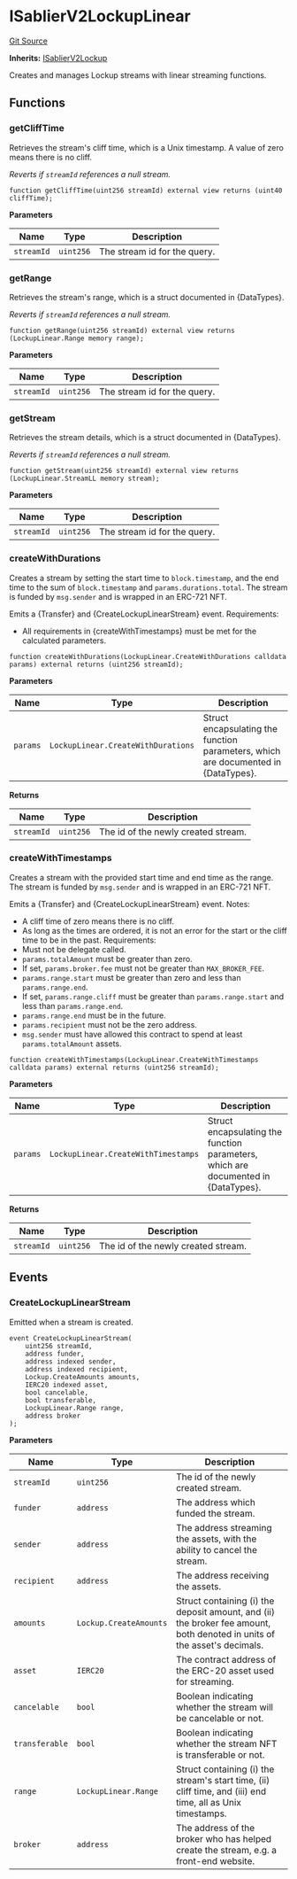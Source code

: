 # ISablierV2LockupLinear

[Git Source](https://github.com/sablier-labs/v2-core/blob/63113dc3fbe43438eb305663e0d6b74eefc15857/src/interfaces/ISablierV2LockupLinear.sol)

**Inherits:** [ISablierV2Lockup](/docs/contracts/v2/reference/core/interfaces/interface.ISablierV2Lockup.md)

Creates and manages Lockup streams with linear streaming functions.

## Functions

### getCliffTime

Retrieves the stream's cliff time, which is a Unix timestamp. A value of zero means there is no cliff.

_Reverts if `streamId` references a null stream._

```solidity
function getCliffTime(uint256 streamId) external view returns (uint40 cliffTime);
```

**Parameters**

| Name       | Type      | Description                  |
| ---------- | --------- | ---------------------------- |
| `streamId` | `uint256` | The stream id for the query. |

### getRange

Retrieves the stream's range, which is a struct documented in {DataTypes}.

_Reverts if `streamId` references a null stream._

```solidity
function getRange(uint256 streamId) external view returns (LockupLinear.Range memory range);
```

**Parameters**

| Name       | Type      | Description                  |
| ---------- | --------- | ---------------------------- |
| `streamId` | `uint256` | The stream id for the query. |

### getStream

Retrieves the stream details, which is a struct documented in {DataTypes}.

_Reverts if `streamId` references a null stream._

```solidity
function getStream(uint256 streamId) external view returns (LockupLinear.StreamLL memory stream);
```

**Parameters**

| Name       | Type      | Description                  |
| ---------- | --------- | ---------------------------- |
| `streamId` | `uint256` | The stream id for the query. |

### createWithDurations

Creates a stream by setting the start time to `block.timestamp`, and the end time to the sum of `block.timestamp` and
`params.durations.total`. The stream is funded by `msg.sender` and is wrapped in an ERC-721 NFT.

Emits a {Transfer} and {CreateLockupLinearStream} event. Requirements:

- All requirements in {createWithTimestamps} must be met for the calculated parameters.

```solidity
function createWithDurations(LockupLinear.CreateWithDurations calldata params) external returns (uint256 streamId);
```

**Parameters**

| Name     | Type                               | Description                                                                        |
| -------- | ---------------------------------- | ---------------------------------------------------------------------------------- |
| `params` | `LockupLinear.CreateWithDurations` | Struct encapsulating the function parameters, which are documented in {DataTypes}. |

**Returns**

| Name       | Type      | Description                         |
| ---------- | --------- | ----------------------------------- |
| `streamId` | `uint256` | The id of the newly created stream. |

### createWithTimestamps

Creates a stream with the provided start time and end time as the range. The stream is funded by `msg.sender` and is
wrapped in an ERC-721 NFT.

Emits a {Transfer} and {CreateLockupLinearStream} event. Notes:

- A cliff time of zero means there is no cliff.
- As long as the times are ordered, it is not an error for the start or the cliff time to be in the past. Requirements:
- Must not be delegate called.
- `params.totalAmount` must be greater than zero.
- If set, `params.broker.fee` must not be greater than `MAX_BROKER_FEE`.
- `params.range.start` must be greater than zero and less than `params.range.end`.
- If set, `params.range.cliff` must be greater than `params.range.start` and less than `params.range.end`.
- `params.range.end` must be in the future.
- `params.recipient` must not be the zero address.
- `msg.sender` must have allowed this contract to spend at least `params.totalAmount` assets.

```solidity
function createWithTimestamps(LockupLinear.CreateWithTimestamps calldata params) external returns (uint256 streamId);
```

**Parameters**

| Name     | Type                                | Description                                                                        |
| -------- | ----------------------------------- | ---------------------------------------------------------------------------------- |
| `params` | `LockupLinear.CreateWithTimestamps` | Struct encapsulating the function parameters, which are documented in {DataTypes}. |

**Returns**

| Name       | Type      | Description                         |
| ---------- | --------- | ----------------------------------- |
| `streamId` | `uint256` | The id of the newly created stream. |

## Events

### CreateLockupLinearStream

Emitted when a stream is created.

```solidity
event CreateLockupLinearStream(
    uint256 streamId,
    address funder,
    address indexed sender,
    address indexed recipient,
    Lockup.CreateAmounts amounts,
    IERC20 indexed asset,
    bool cancelable,
    bool transferable,
    LockupLinear.Range range,
    address broker
);
```

**Parameters**

| Name           | Type                   | Description                                                                                                              |
| -------------- | ---------------------- | ------------------------------------------------------------------------------------------------------------------------ |
| `streamId`     | `uint256`              | The id of the newly created stream.                                                                                      |
| `funder`       | `address`              | The address which funded the stream.                                                                                     |
| `sender`       | `address`              | The address streaming the assets, with the ability to cancel the stream.                                                 |
| `recipient`    | `address`              | The address receiving the assets.                                                                                        |
| `amounts`      | `Lockup.CreateAmounts` | Struct containing (i) the deposit amount, and (ii) the broker fee amount, both denoted in units of the asset's decimals. |
| `asset`        | `IERC20`               | The contract address of the ERC-20 asset used for streaming.                                                             |
| `cancelable`   | `bool`                 | Boolean indicating whether the stream will be cancelable or not.                                                         |
| `transferable` | `bool`                 | Boolean indicating whether the stream NFT is transferable or not.                                                        |
| `range`        | `LockupLinear.Range`   | Struct containing (i) the stream's start time, (ii) cliff time, and (iii) end time, all as Unix timestamps.              |
| `broker`       | `address`              | The address of the broker who has helped create the stream, e.g. a front-end website.                                    |
